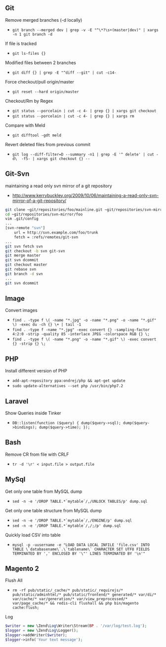 ## Git

Remove merged branches (-d locally)
- ``git branch --merged dev | grep -v -E "^\*?\s+(master|dev)" | xargs -n 1 git branch -d``

If file is tracked
- ``git ls-files {}``

Modified files between 2 branches
- ``git diff {} | grep -E "^diff --git" | cut -c14-``

Force checkout/pull origin/master
- ``git reset --hard origin/master``

Checkout/Rm by Regex
- ``git status --porcelain | cut -c 4- | grep {} | xargs git checkout``
- ``git status --porcelain | cut -c 4- | grep {} | xargs rm``

Compare with Meld
- ``git difftool -gdt meld``

Revert deleted files from previous commit
- ``git log --diff-filter=D --summary -n1 | grep -E '^ delete' | cut -d\  -f5- | xargs git checkout {} --``

## Git-Svn

maintaining a read only svn mirror of a git repository
- http://www.kerrybuckley.org/2009/10/06/maintaining-a-read-only-svn-mirror-of-a-git-repository/
```bash
git clone ~git/repositories/foo/mainline.git ~git/repositories/svn-mirror/foo
cd ~git/repositories/svn-mirror/foo
vim .git/config
...
[svn-remote "svn"]
	url = http://svn.example.com/foo/trunk
	fetch = :refs/remotes/git-svn
...
git svn fetch svn
git checkout -b svn git-svn
git merge master
git svn dcommit
git checkout master
git rebase svn
git branch -d svn
...
git svn dcommit
```


## Image

Convert images
- `find . -type f \( -name "*.jpg" -o -name "*.png" -o -name "*.gif" \) -exec du -ch {} \+ | tail -1 `
- `find . -type f -name "*.jpg" -exec convert {} -sampling-factor 4:2:0 -strip -quality 85 -interlace JPEG -colorspace RGB {} \;`
- `find . -type f \( -name "*.png" -o -name "*.gif" \) -exec convert {} -strip {} \;`

## PHP

Install different version of PHP
- `add-apt-repository ppa:ondrej/php && apt-get update`
- `sudo update-alternatives --set php /usr/bin/php7.2`

## Laravel

Show Queries inside Tinker
- `DB::listen(function ($query) { dump($query->sql); dump($query->bindings); dump($query->time); });`

## Bash

Remove CR from file with CRLF
 - `tr -d '\r' < input.file > output.file`

## MySql
Get only one table from MySQL dump
 - ``sed -n -e '/DROP TABLE.*`mytable`/,/UNLOCK TABLES/p' dump.sql``

Get only one table structure from MySQL dump
 - ``sed -n -e '/DROP TABLE.*`mytable`/,/ENGINE/p' dump.sql``
 - ``sed -n -e '/DROP TABLE.*`mytable`/,/;/p' dump.sql``

Quickly load CSV into table
 - ``mysql -p -uusername -e "LOAD DATA LOCAL INFILE 'file.csv' INTO TABLE \`databasename\`.\`tablename\` CHARACTER SET UTF8 FIELDS TERMINATED BY ',' ENCLOSED BY '\"' LINES TERMINATED BY '\n'"``

## Magento 2
 Flush All
 - `rm -rf pub/static/_cache/* pub/static/_requirejs/* pub/static/adminhtml/* pub/static/frontend/* generated/* var/di/* var/cache/* var/generation/* var/view_preprocessed/* var/page_cache/* && redis-cli flushall && php bin/magento cache:flush;`
 
 Log
```PHP
$writer = new \Zend\Log\Writer\Stream(BP . '/var/log/test.log');
$logger = new \Zend\Log\Logger();
$logger->addWriter($writer);
$logger->info('Your text message');
```
